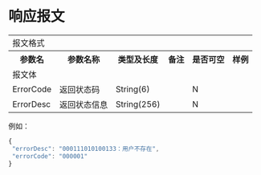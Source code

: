 # 响应报文
<table>
        <tr>
            <td colspan="6">报文格式</td>
        </tr>
        <tr>
            <th>参数名</th>
            <th>参数名称</th>
            <th>类型及长度</th>
            <th>备注</th>
            <th>是否可空</th>
            <th>样例</th>
        </tr>
        <tr>
             <td colspan="6">报文体</td>
        </tr>
        <tr>
            <td>ErrorCode</td>
            <td>返回状态码</td>
            <td>String(6)</td>
            <td></td>
            <td>N</td>
            <td></td>
        </tr>
        <tr>
            <td>ErrorDesc</td>
            <td>返回状态信息</td>
            <td>String(256)</td>
            <td></td>
            <td>N</td>
            <td></td>
        </tr>
</table>

例如：

``` javascript
{
 "errorDesc": "000111010100133：用户不存在",
 "errorCode": "000001"
}
```
